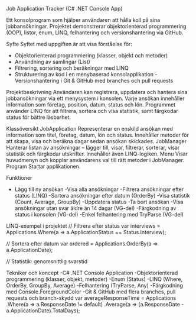 Job Application Tracker (C# .NET Console App)

Ett konsolprogram som hjälper användaren att hålla koll på sina jobbansökningar.
Projektet demonstrerar objektorienterad programmering (OOP), listor, enum, LINQ, felhantering och versionshantering via GitHub.

Syfte
Syftet med uppgiften är att visa förståelse för:
- Objektorienterad programmering (klasser, objekt och metoder)
- Användning av samlingar (List)
- Filtrering, sortering och beräkningar med LINQ
- Strukturering av kod i en menybaserad konsolapplikation
-Versionshantering i Git & GitHub med branches och pull requests

Projektbeskrivning
Användaren kan registrera, uppdatera och hantera sina jobbansökningar via ett menysystem i konsolen.
Varje ansökan innehåller information som företag, position, datum, status och lön.
Programmet använder LINQ för att filtrera, sortera och visa statistik, samt färgkodar status för bättre läsbarhet.

Klassöversikt
JobApplication	Representerar en enskild ansökan med information som titel, företag, datum, lön och status. Innehåller metoder för att skapa, visa och beräkna dagar sedan ansökan skickades.
JobManager	Hanterar listan av ansökningar – lägger till, visar, filtrerar, sorterar, visar statistik och färgkodar utskrifter. Innehåller även LINQ-logiken.
Menu	Visar huvudmenyn och kopplar användarens val till rätt metoder i JobManager.
Program	Startar applikationen.

Funktioner

- Lägg till ny ansökan
-Visa alla ansökningar
-Filtrera ansökningar efter status (LINQ)
-Sortera ansökningar efter datum (OrderBy)
-Visa statistik (Count, Average, GroupBy)
-Uppdatera status
-Ta bort ansökan
-Visa ansökningar utan svar äldre än 14 dagar (VG-del)
-Färgkodning av status i konsolen (VG-del)
-Enkel felhantering med TryParse (VG-del)

LINQ-exempel i projektet
// Filtrera efter status
var interviews = Applications.Where(a => a.ApplicationStatus == Status.Interview);

// Sortera efter datum
var ordered = Applications.OrderBy(a => a.ApplicationDate);

// Statistik: genomsnittlig svarstid

Tekniker och koncept
-C# .NET Console Application
-Objektorienterad programmering (klasser, objekt, metoder)
-Enum (Status)
-LINQ (Where, OrderBy, GroupBy, Average)
-Felhantering (TryParse, Any)
-Färgkodning med Console.ForegroundColor
-Git & GitHub med flera branches, pull requests och branch-skydd
var averageResponseTime = Applications
    .Where(a => a.ResponseDate != default)
    .Average(a => (a.ResponseDate - a.ApplicationDate).TotalDays);
